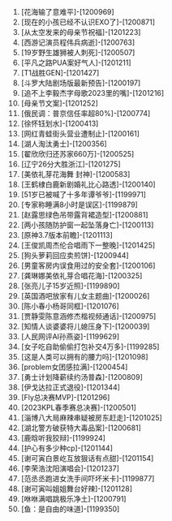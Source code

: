 
1. [花海输了意难平]-[1200969]
1. [现在的小孩已经不认识EXO了]-[1200871]
1. [从太空发来的母亲节祝福]-[1201223]
1. [西游记演员程伟兵病逝]-[1200763]
1. [19岁野生雄狮被人刺死]-[1200507]
1. [平凡之路PUA案好气人]-[1201211]
1. [T1战胜GEN]-[1201427]
1. [斗罗大陆剧场版最新预告]-[1200197]
1. [追不上李毅杰字母歌2023里的嘴]-[1201216]
1. [母亲节文案]-[1201252]
1. [俄民调：普京信任率超80%]-[1200774]
1. [徐怀钰划水]-[1200413]
1. [网红青蛙街头营业遭制止]-[1200161]
1. [湖人淘汰勇士]-[1200356]
1. [翟欣欣归还苏家660万]-[1200525]
1. [辽宁26分大胜浙江]-[1201275]
1. [美依礼芽花海舞 封神]-[1200583]
1. [王鹤棣白鹿新剧婚礼比心路透]-[1200140]
1. [51岁已被喊了十多年谭爷爷]-[1199971]
1. [专家称睡满8小时是误区]-[1199879]
1. [赵露思绿色吊带露背裙造型]-[1200881]
1. [两小孩随防护窗一起坠落身亡]-[1200113]
1. [原神3.7版本前瞻]-[1201113]
1. [王俊凯周杰伦合唱雨下一整晚]-[1201425]
1. [狗头萝莉回应卖煎饼]-[1200944]
1. [男童客房内误食用过的安全套]-[1200106]
1. [龚琳娜美依礼芽合唱花海]-[1200325]
1. [张亮儿子15岁近照]-[1199890]
1. [英国酒吧放家有儿女主题曲]-[1200026]
1. [陈小春小杨哥同框]-[1201076]
1. [贾静雯陈意涵修杰楷视频通话]-[1200975]
1. [知情人谈婆婆将儿媳压身下]-[1200039]
1. [人民网评AI孙燕姿]-[1199629]
1. [女子吃自助偷偷打包补交4万多]-[1199285]
1. [这是人类可以拥有的腰力吗]-[1201098]
1. [problem女团感拉满]-[1200454]
1. [勇士计划降薪续约汤普森]-[1200809]
1. [伊戈达拉正式退役]-[1201344]
1. [Fly总决赛MVP]-[1201296]
1. [2023KPL春季赛总决赛]-[1200501]
1. [淄博八大局麻辣串疑被房东赶走]-[1201025]
1. [湖北警方破获特大毒品案]-[1200681]
1. [鹿晗听我狡辩]-[1199924]
1. [护心有多少种cp]-[1201144]
1. [谢可寅白景屹互放狠话有点甜]-[1201154]
1. [李荣浩沈阳演唱会]-[1201237]
1. [范丞丞跑进女洗手间吓坏米卡]-[1199877]
1. [谢可寅叫姐姐舞台好辣]-[1201128]
1. [咻咻满唱跳极乐净土]-[1200791]
1. [鱼：是自由的味道]-[1199350]